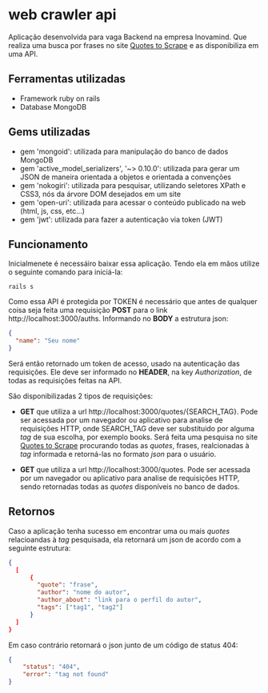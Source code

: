# web crawler api

Aplicação desenvolvida para vaga Backend na empresa Inovamind. Que realiza uma busca por frases no site [Quotes to Scrape](https://quotes.toscrape.com/) e as disponibiliza em uma API.

## Ferramentas utilizadas
- Framework ruby on rails
- Database MongoDB


## Gems utilizadas 
- gem 'mongoid': utilizada para manipulação do banco de dados MongoDB
- gem 'active_model_serializers', '~> 0.10.0': utilizada para gerar um JSON de maneira orientada a objetos e orientada a convenções
- gem 'nokogiri': utilizada para pesquisar, utilizando seletores XPath e CSS3, nós da árvore DOM desejados em um site
- gem 'open-uri': utilizada para acessar o conteúdo publicado na web (html, js, css, etc...)
- gem 'jwt': utilizada para fazer a autenticação via token (JWT)


## Funcionamento
Inicialmenete é necessáiro baixar essa aplicação. Tendo ela em mãos utilize o seguinte comando para iniciá-la: 
~~~rails
rails s
~~~

Como essa API é protegida por TOKEN é necessário que antes de qualquer coisa seja feita uma requisição **POST** para o link http://localhost:3000/auths. Informando no **BODY** a estrutura json:
~~~json
{ 
  "name": "Seu nome"
}
~~~

Será então retornado um token de acesso, usado na autenticação das requisições. Ele deve ser informado no **HEADER**, na key *Authorization*, de todas as requisições feitas na API.

São disponibilizadas 2 tipos de requisições:

- **GET** que utiliza a url http://localhost:3000/quotes/{SEARCH_TAG}. Pode ser acessada por um navegador ou aplicativo para analise de requisições HTTP, onde SEARCH_TAG deve ser substituido por alguma *tag* de sua escolha, por exemplo books. Será feita uma pesquisa no site [Quotes to Scrape](https://quotes.toscrape.com/) procurando todas as *quotes*, frases, realcionadas à *tag* informada e retorná-las no formato *json* para o usuário.

- **GET** que utiliza a url http://localhost:3000/quotes. Pode ser acessada por um navegador ou aplicativo para analise de requisições HTTP, sendo retornadas todas as *quotes* disponíveis no banco de dados.


## Retornos

Caso a aplicação tenha sucesso em encontrar uma ou mais *quotes* relacioandas à *tag* pesquisada, ela retornará um json de acordo com a seguinte estrutura:

~~~json
{
  [
      {
        "quote": "frase",
        "author": "nome do autor",
        "author_about": "link para o perfil do autor",
        "tags": ["tag1", "tag2"]
      }
  ]
}
~~~

Em caso contrário retornará o json junto de um código de status 404:

~~~json
{
    "status": "404",
    "error": "tag not found"
}
~~~
